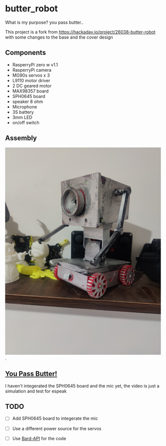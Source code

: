 # butter_robot

What is my purpose? you pass butter..

This project is a fork from https://hackaday.io/project/26038-butter-robot with some changes to the base and the cover design

## Components

- RasperryPi zero w v1.1
- RasperryPi camera
- MG90s servos x 3
- L9110 motor driver
- 2 DC geared motor
- MAX98357 board
- SPH0645 board
- speaker 8 ohm
- Microphone
- 3S battery
- 3mm LED
- on/off switch

## Assembly

![1](/images/1.jpg "butter robot").

## [You Pass Butter!](https://youtube.com/shorts/OrolRqvEC_U?feature=share)

I haven't integerated the SPH0645 board and the mic yet, the video is just a simulation and test for espeak

## TODO

- [ ] Add SPH0645 board to integerate the mic
- [ ] Use a different power source for the servos
- [ ] Use [Bard-API](https://github.com/dsdanielpark/Bard-API) for the code


